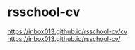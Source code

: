 # rsschool-cv
https://inbox013.github.io/rsschool-cv/cv     
https://inbox013.github.io/rsschool-cv/     
